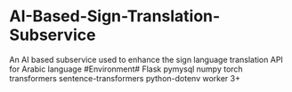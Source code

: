 # AI-Based-Sign-Translation-Subservice
An AI based subservice used to enhance the sign language translation API for Arabic language
#Environment#
Flask
pymysql
numpy
torch
transformers
sentence-transformers
python-dotenv
worker 3+
